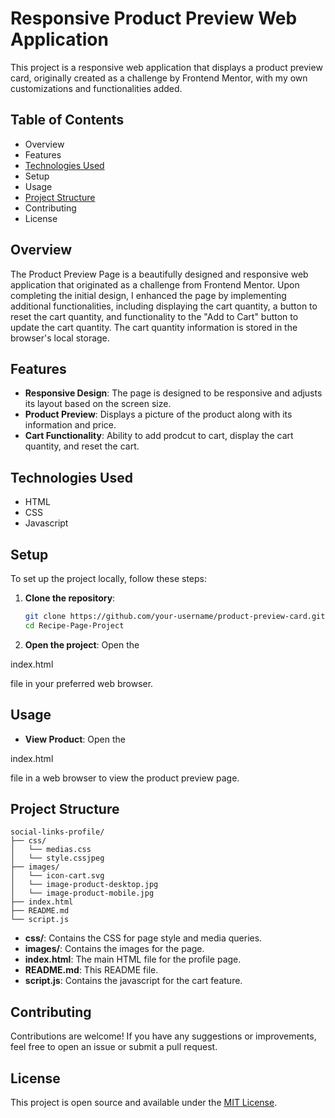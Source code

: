# Responsive Product Preview Web Application

This project is a responsive web application that displays a product preview card, originally created as a challenge by Frontend Mentor, with my own customizations and functionalities added.

## Table of Contents

- Overview
- Features
- [Technologies Used](#technologies-used)
- Setup
- Usage
- [Project Structure](#project-structure)
- Contributing
- License

## Overview

The Product Preview Page is a beautifully designed and responsive web application that originated as a challenge from Frontend Mentor. Upon completing the initial design, I enhanced the page by implementing additional functionalities, including displaying the cart quantity, a button to reset the cart quantity, and functionality to the "Add to Cart" button to update the cart quantity. The cart quantity information is stored in the browser's local storage.

## Features

- **Responsive Design**: The page is designed to be responsive and adjusts its layout based on the screen size.
- **Product Preview**: Displays a picture of the product along with its information and price.
- **Cart Functionality**: Ability to add prodcut to cart, display the cart quantity, and reset the cart.

## Technologies Used

- HTML
- CSS
- Javascript

## Setup

To set up the project locally, follow these steps:

1. **Clone the repository**:
   ```bash
   git clone https://github.com/your-username/product-preview-card.git
   cd Recipe-Page-Project
   ```

2. **Open the project**:
   Open the 

index.html

 file in your preferred web browser.

## Usage

- **View Product**: Open the 

index.html

 file in a web browser to view the product preview page.
## Project Structure

```
social-links-profile/
├── css/
│   └── medias.css 
│   └── style.cssjpeg
├── images/
│   └── icon-cart.svg 
│   └── image-product-desktop.jpg
│   └── image-product-mobile.jpg 
├── index.html
├── README.md
└── script.js
```

- **css/**: Contains the CSS for page style and media queries.
- **images/**: Contains the images for the page.
- **index.html**: The main HTML file for the profile page.
- **README.md**: This README file.
- **script.js**: Contains the javascript for the cart feature.

## Contributing

Contributions are welcome! If you have any suggestions or improvements, feel free to open an issue or submit a pull request.

## License

This project is open source and available under the [MIT License](LICENSE).
